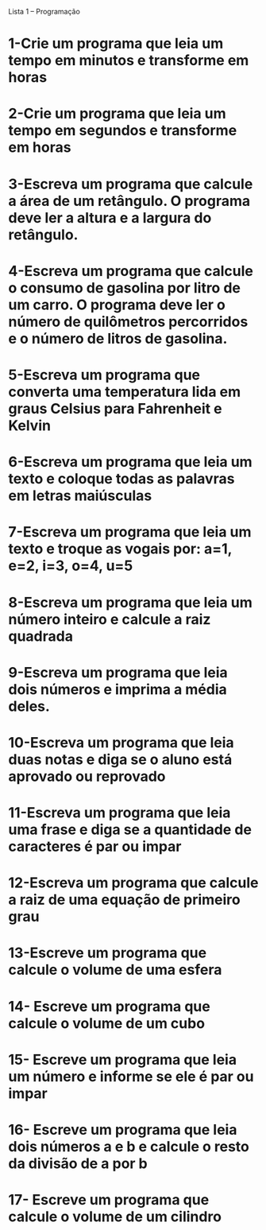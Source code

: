 Lista 1 – Programação
# 1-Crie um programa que leia um tempo em minutos e transforme em horas
# 2-Crie um programa que leia um tempo em segundos e transforme em horas
# 3-Escreva um programa que calcule a área de um retângulo. O programa deve ler a altura e a largura do retângulo.
# 4-Escreva um programa que calcule o consumo de gasolina por litro de um carro. O programa deve ler o número de quilômetros percorridos e o número de litros de gasolina.
# 5-Escreva um programa que converta uma temperatura lida em graus Celsius para Fahrenheit e Kelvin
# 6-Escreva um programa que leia um texto e coloque todas as palavras em letras maiúsculas
# 7-Escreva um programa que leia um texto e troque as vogais por: a=1, e=2, i=3, o=4, u=5
# 8-Escreva um programa que leia um número inteiro e calcule a raiz quadrada
# 9-Escreva um programa que leia dois números e imprima a média deles.
# 10-Escreva um programa que leia duas notas e diga se o aluno está aprovado ou reprovado
# 11-Escreva um programa que leia uma frase e diga se a quantidade de caracteres é par ou impar
# 12-Escreva um programa que calcule a raiz de uma equação de primeiro grau
# 13-Escreve um programa que calcule o volume de uma esfera
# 14- Escreve um programa que calcule o volume de um cubo
# 15- Escreve um programa que leia um número e informe se ele é par ou impar
# 16- Escreve um programa que leia dois números a e b e calcule o resto da divisão de a por b
# 17- Escreve um programa que calcule o volume de um cilindro  
